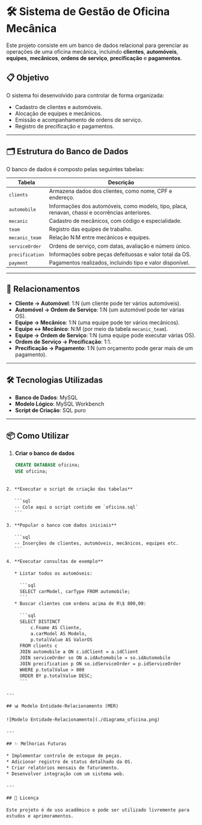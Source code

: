 # 🛠️ Sistema de Gestão de Oficina Mecânica

Este projeto consiste em um banco de dados relacional para gerenciar as operações de uma oficina mecânica, incluindo **clientes**, **automóveis**, **equipes**, **mecânicos**, **ordens de serviço**, **precificação** e **pagamentos**.

## 📋 Objetivo
O sistema foi desenvolvido para controlar de forma organizada:
- Cadastro de clientes e automóveis.
- Alocação de equipes e mecânicos.
- Emissão e acompanhamento de ordens de serviço.
- Registro de precificação e pagamentos.

---

## 🗂 Estrutura do Banco de Dados

O banco de dados é composto pelas seguintes tabelas:

| Tabela | Descrição |
|--------|-----------|
| `clients` | Armazena dados dos clientes, como nome, CPF e endereço. |
| `automobile` | Informações dos automóveis, como modelo, tipo, placa, renavan, chassi e ocorrências anteriores. |
| `mecanic` | Cadastro de mecânicos, com código e especialidade. |
| `team` | Registro das equipes de trabalho. |
| `mecanic_team` | Relação N:M entre mecânicos e equipes. |
| `serviceOrder` | Ordens de serviço, com datas, avaliação e número único. |
| `precification` | Informações sobre peças defeituosas e valor total da OS. |
| `payment` | Pagamentos realizados, incluindo tipo e valor disponível. |

---

## 🔗 Relacionamentos

- **Cliente → Automóvel**: 1:N (um cliente pode ter vários automóveis).
- **Automóvel → Ordem de Serviço**: 1:N (um automóvel pode ter várias OS).
- **Equipe → Mecânico**: 1:N (uma equipe pode ter vários mecânicos).
- **Equipe ↔ Mecânico**: N:M (por meio da tabela `mecanic_team`).
- **Equipe → Ordem de Serviço**: 1:N (uma equipe pode executar várias OS).
- **Ordem de Serviço → Precificação**: 1:1.
- **Precificação → Pagamento**: 1:N (um orçamento pode gerar mais de um pagamento).

---

## 🛠 Tecnologias Utilizadas
- **Banco de Dados**: MySQL
- **Modelo Lógico**: MySQL Workbench
- **Script de Criação**: SQL puro

---

## 📦 Como Utilizar

1. **Criar o banco de dados**
   ```sql
   CREATE DATABASE oficina;
   USE oficina;
````

2. **Executar o script de criação das tabelas**

   ```sql
   -- Cole aqui o script contido em `oficina.sql`
   ```

3. **Popular o banco com dados iniciais**

   ```sql
   -- Inserções de clientes, automóveis, mecânicos, equipes etc.
   ```

4. **Executar consultas de exemplo**

   * Listar todos os automóveis:

     ```sql
     SELECT carModel, carType FROM automobile;
     ```
   * Buscar clientes com ordens acima de R\$ 800,00:

     ```sql
     SELECT DISTINCT
         c.Fname AS Cliente,
         a.carModel AS Modelo,
         p.totalValue AS ValorOS
     FROM clients c
     JOIN automobile a ON c.idClient = a.idClient
     JOIN serviceOrder so ON a.idAutomobile = so.idAutomobile
     JOIN precification p ON so.idServiceOrder = p.idServiceOrder
     WHERE p.totalValue > 800
     ORDER BY p.totalValue DESC;
     ```

---

## 📊 Modelo Entidade-Relacionamento (MER)

![Modelo Entidade-Relacionamento](./diagrama_oficina.png)

---

## ✨ Melhorias Futuras

* Implementar controle de estoque de peças.
* Adicionar registro de status detalhado da OS.
* Criar relatórios mensais de faturamento.
* Desenvolver integração com um sistema web.

---

## 📜 Licença

Este projeto é de uso acadêmico e pode ser utilizado livremente para estudos e aprimoramentos.
